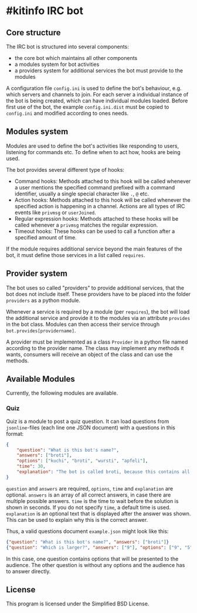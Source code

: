 #kitinfo IRC bot
================

Core structure
--------------
The IRC bot is structured into several components:

- the core bot which maintains all other components
- a modules system for bot activities
- a providers system for additional services the bot must provide to the
  modules

A configuration file `config.ini` is used to define the bot's behaviour,
e.g. which servers and channels to join. For each server a individual
instance of the bot is being created, which can have individual modules
loaded.
Before first use of the bot, the example `config.ini.dist` must be copied
to `config.ini` and modified according to ones needs.

Modules system
--------------
Modules are used to define the bot's activities like responding to users,
listening for commands etc.
To define when to act how, hooks are being used.

The bot provides several different type of hooks:

- Command hooks: Methods attached to this hook will be called whenever
  a user mentions the specified command prefixed with a command identifier,
  usually a single special character like `.`, `@` etc.
- Action hooks: Methods attached to this hook will be called whenever
  the specified action is happening in a channel. Actions are all types
  of IRC events like `privmsg` or `userJoined`.
- Regular expression hooks: Methods attached to these hooks will be called
  whenever a `privmsg` matches the regular expression.
- Timeout hooks: These hooks can be used to call a function after a
  specified amount of time.

If the module requires additional service beyond the main features of the
bot, it must define those services in a list called `requires`.


Provider system
---------------
The bot uses so called "providers" to provide additional services,
that the bot does not include itself. These providers have to be placed
into the folder `providers` as a python module.

Whenever a service is required by a module (per `requires`), the bot
will load the additional service and provide it to the modules via an
attribute `provides` in the bot class. Modules can then access their
service through `bot.provides[providername]`.

A provider must be implemented as a class `Provider` in a python file named
according to the provider name. The class may implement any methods it wants,
consumers will receive an object of the class and can use the methods.


Available Modules
-----------------

Currently, the following modules are available.

### Quiz

Quiz is a module to post a quiz question. It can load questions from
`jsonline`-files (each line one JSON document) with a questions in this
format:

```json
{
    "question": "What is this bot's name?",
    "answers": ["broti"],
    "options": ["kuchi", "broti", "wursti", "apfeli"],
    "time": 30,
    "explanation": "The bot is called broti, because this contains all the characters from bot"
}
```

`question` and `answers` are required, `options`, `time` and
`explanation` are optional.
`answers` is an array of all correct answers, in case there are multiple
possible answers. `time` is the time to wait before the solution is shown
in seconds. If you do not specify `time`, a default time is used.
`explanation` is an optional text that is displayed after the answer was
shown. This can be used to explain why this is the correct answer.

Thus, a valid questions document `example.json` might look like this:

```json
{"question": "What is this bot's name?", "answers": ["broti"]}
{"question": "Which is larger?", "answers": ["9"], "options": ["9", "5"]}
```

In this case, one question contains options that will be presented to the
audience. The other question is without any options and the audience has to
answer directly.


License
-------
This program is licensed under the Simplified BSD License.
